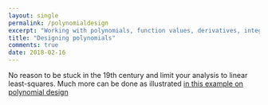 ```yaml
---
layout: single
permalink: /polynomialdesign
excerpt: "Working with polynomials, function values, derivatives, integrals and their properties"
title: "Designing polynomials"
comments: true
date: 2018-02-16
---
```



No reason to be stuck in the 19th century and limit your analysis to linear least-squares. Much more can be done as illustrated [in this example on polynomial design](/example/polynomialdesign)

